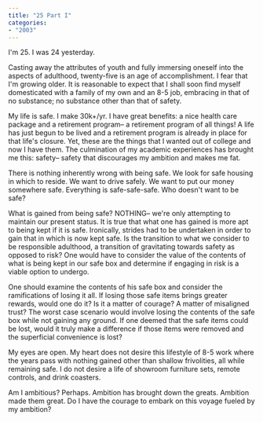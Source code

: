 ```yaml
---
title: "25 Part I"
categories:
- "2003"
---
```


I'm 25. I was 24 yesterday.

Casting away the attributes of youth and fully immersing oneself into the aspects of adulthood, twenty-five is an age of accomplishment. I fear that I'm growing older. It is reasonable to expect that I shall soon find myself domesticated with a family of my own and an 8-5 job, embracing in that of no substance; no substance other than that of safety.

My life is safe. I make 30k+/yr. I have great benefits: a nice health care package and a retirement program– a retirement program of all things! A life has just begun to be lived and a retirement program is already in place for that life's closure. Yet, these are the things that I wanted out of college and now I have them. The culmination of my academic experiences has brought me this: safety– safety that discourages my ambition and makes me fat.

There is nothing inherently wrong with being safe. We look for safe housing in which to reside. We want to drive safely. We want to put our money somewhere safe. Everything is safe-safe-safe. Who doesn't want to be safe?

What is gained from being safe? NOTHING– we're only attempting to maintain our present status. It is true that what one has gained is more apt to being kept if it is safe. Ironically, strides had to be undertaken in order to gain that in which is now kept safe. Is the transition to what we consider to be responsible adulthood, a transition of gravitating towards safety as opposed to risk? One would have to consider the value of the contents of what is being kept in our safe box and determine if engaging in risk is a viable option to undergo.

One should examine the contents of his safe box and consider the ramifications of losing it all. If losing those safe items brings greater rewards, would one do it? Is it a matter of courage? A matter of misaligned trust? The worst case scenario would involve losing the contents of the safe box while not gaining any ground. If one deemed that the safe items could be lost, would it truly make a difference if those items were removed and the superficial convenience is lost?

My eyes are open. My heart does not desire this lifestyle of 8-5 work where the years pass with nothing gained other than shallow frivolities, all while remaining safe. I do not desire a life of showroom furniture sets, remote controls, and drink coasters.

Am I ambitious? Perhaps. Ambition has brought down the greats. Ambition made them great. Do I have the courage to embark on this voyage fueled by my ambition?